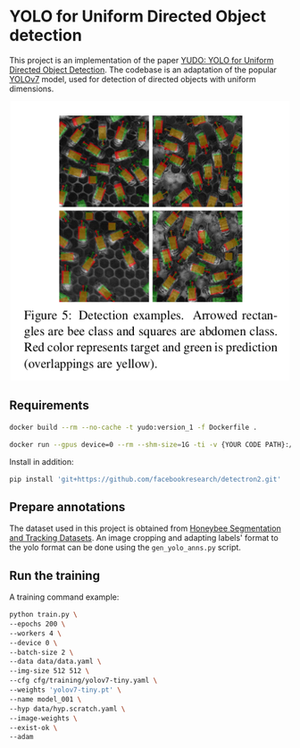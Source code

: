 # YOLO for Uniform Directed Object detection

This project is an implementation of the paper [YUDO: YOLO for Uniform Directed Object Detection](https://arxiv.org/abs/2308.04542). The codebase is an adaptation of the popular [YOLOv7](https://github.com/WongKinYiu/yolov7) model, used for detection of directed objects with uniform dimensions.

<p align="center">
  <img width="500" height="500" src="assets/yudo_det_examlpes.png">
</p>

## Requirements
```bash
docker build --rm --no-cache -t yudo:version_1 -f Dockerfile .
```

```bash
docker run --gpus device=0 --rm --shm-size=1G -ti -v {YOUR CODE PATH}:/yudo --name yudo yudo:version_1
```

Install in addition:
```bash
pip install 'git+https://github.com/facebookresearch/detectron2.git'
```

## Prepare annotations
The dataset used in this project is obtained from [Honeybee Segmentation and Tracking Datasets](https://groups.oist.jp/bptu/honeybee-tracking-dataset). An image cropping and adapting labels' format to the yolo format can be done using the `gen_yolo_anns.py` script.

## Run the training
A training command example:
```bash
python train.py \
--epochs 200 \
--workers 4 \
--device 0 \
--batch-size 2 \
--data data/data.yaml \
--img-size 512 512 \
--cfg cfg/training/yolov7-tiny.yaml \
--weights 'yolov7-tiny.pt' \
--name model_001 \
--hyp data/hyp.scratch.yaml \
--image-weights \
--exist-ok \
--adam
```